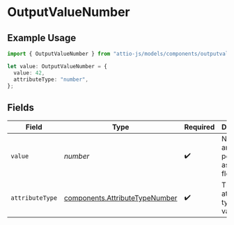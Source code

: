 # OutputValueNumber

## Example Usage

```typescript
import { OutputValueNumber } from "attio-js/models/components/outputvalue.js";

let value: OutputValueNumber = {
  value: 42,
  attributeType: "number",
};
```

## Fields

| Field                                                                            | Type                                                                             | Required                                                                         | Description                                                                      | Example                                                                          |
| -------------------------------------------------------------------------------- | -------------------------------------------------------------------------------- | -------------------------------------------------------------------------------- | -------------------------------------------------------------------------------- | -------------------------------------------------------------------------------- |
| `value`                                                                          | *number*                                                                         | :heavy_check_mark:                                                               | Numbers are persisted as 64 bit floats.                                          | 42                                                                               |
| `attributeType`                                                                  | [components.AttributeTypeNumber](../../models/components/attributetypenumber.md) | :heavy_check_mark:                                                               | The attribute type of the value.                                                 | number                                                                           |